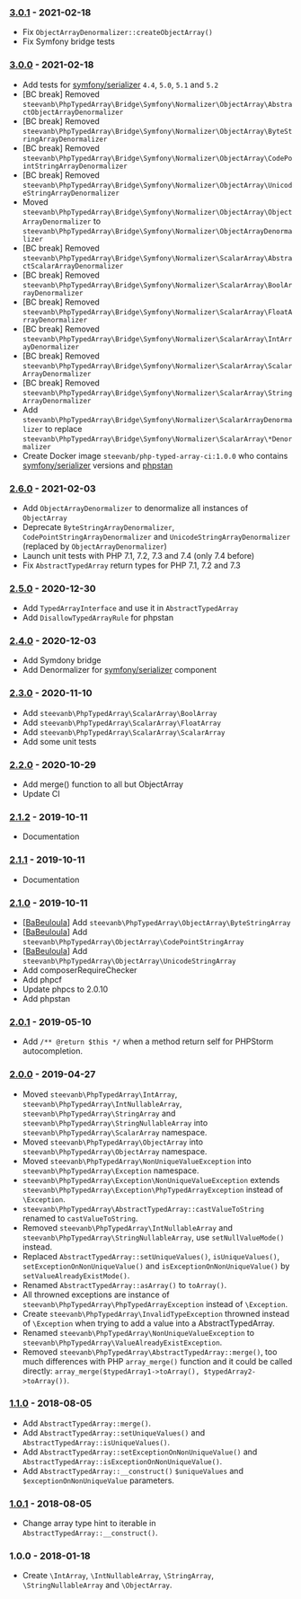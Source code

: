 ### [3.0.1](../../compare/2.6.0...3.0.0) - 2021-02-18

- Fix `ObjectArrayDenormalizer::createObjectArray()`
- Fix Symfony bridge tests

### [3.0.0](../../compare/2.6.0...3.0.0) - 2021-02-18

- Add tests for [symfony/serializer](https://github.com/symfony/serializer) `4.4`, `5.0`, `5.1` and `5.2`
- [BC break] Removed `steevanb\PhpTypedArray\Bridge\Symfony\Normalizer\ObjectArray\AbstractObjectArrayDenormalizer`
- [BC break] Removed `steevanb\PhpTypedArray\Bridge\Symfony\Normalizer\ObjectArray\ByteStringArrayDenormalizer`
- [BC break] Removed `steevanb\PhpTypedArray\Bridge\Symfony\Normalizer\ObjectArray\CodePointStringArrayDenormalizer`
- [BC break] Removed `steevanb\PhpTypedArray\Bridge\Symfony\Normalizer\ObjectArray\UnicodeStringArrayDenormalizer`
- Moved `steevanb\PhpTypedArray\Bridge\Symfony\Normalizer\ObjectArray\ObjectArrayDenormalizer` to `steevanb\PhpTypedArray\Bridge\Symfony\Normalizer\ObjectArrayDenormalizer`
- [BC break] Removed `steevanb\PhpTypedArray\Bridge\Symfony\Normalizer\ScalarArray\AbstractScalarArrayDenormalizer`
- [BC break] Removed `steevanb\PhpTypedArray\Bridge\Symfony\Normalizer\ScalarArray\BoolArrayDenormalizer`
- [BC break] Removed `steevanb\PhpTypedArray\Bridge\Symfony\Normalizer\ScalarArray\FloatArrayDenormalizer`
- [BC break] Removed `steevanb\PhpTypedArray\Bridge\Symfony\Normalizer\ScalarArray\IntArrayDenormalizer`
- [BC break] Removed `steevanb\PhpTypedArray\Bridge\Symfony\Normalizer\ScalarArray\ScalarArrayDenormalizer`
- [BC break] Removed `steevanb\PhpTypedArray\Bridge\Symfony\Normalizer\ScalarArray\StringArrayDenormalizer`
- Add `steevanb\PhpTypedArray\Bridge\Symfony\Normalizer\ScalarArrayDenormalizer` to replace `steevanb\PhpTypedArray\Bridge\Symfony\Normalizer\ScalarArray\*Denormalizer`
- Create Docker image `steevanb/php-typed-array-ci:1.0.0` who contains [symfony/serializer](https://github.com/symfony/serializer) versions and [phpstan](https://github.com/phpstan/phpstan)

### [2.6.0](../../compare/2.5.0...2.6.0) - 2021-02-03

- Add `ObjectArrayDenormalizer` to denormalize all instances of `ObjectArray`
- Deprecate `ByteStringArrayDenormalizer`, `CodePointStringArrayDenormalizer` and `UnicodeStringArrayDenormalizer` (replaced by `ObjectArrayDenormalizer`)
- Launch unit tests with PHP 7.1, 7.2, 7.3 and 7.4 (only 7.4 before)
- Fix `AbstractTypedArray` return types for PHP 7.1, 7.2 and 7.3

### [2.5.0](../../compare/2.4.0...2.5.0) - 2020-12-30

- Add `TypedArrayInterface` and use it in `AbstractTypedArray`
- Add `DisallowTypedArrayRule` for phpstan

### [2.4.0](../../compare/2.3.0...2.4.0) - 2020-12-03

- Add Symdony bridge
- Add Denormalizer for [symfony/serializer](https://github.com/symfony/serializer) component

### [2.3.0](../../compare/2.2.0...2.3.0) - 2020-11-10

- Add `steevanb\PhpTypedArray\ScalarArray\BoolArray`
- Add `steevanb\PhpTypedArray\ScalarArray\FloatArray`
- Add `steevanb\PhpTypedArray\ScalarArray\ScalarArray`
- Add some unit tests

### [2.2.0](../../compare/2.1.1...2.1.2) - 2020-10-29

- Add merge() function to all but ObjectArray
- Update CI

### [2.1.2](../../compare/2.1.1...2.1.2) - 2019-10-11

- Documentation

### [2.1.1](../../compare/2.1.0...2.1.1) - 2019-10-11

- Documentation

### [2.1.0](../../compare/2.0.1...2.1.0) - 2019-10-11

- [[BaBeuloula](https://github.com/babeuloula)] Add `steevanb\PhpTypedArray\ObjectArray\ByteStringArray`
- [[BaBeuloula](https://github.com/babeuloula)] Add `steevanb\PhpTypedArray\ObjectArray\CodePointStringArray`
- [[BaBeuloula](https://github.com/babeuloula)] Add `steevanb\PhpTypedArray\ObjectArray\UnicodeStringArray`
- Add composerRequireChecker
- Add phpcf
- Update phpcs to 2.0.10
- Add phpstan

### [2.0.1](../../compare/2.0.0...2.0.1) - 2019-05-10

- Add `/** @return $this */` when a method return self for PHPStorm autocompletion.

### [2.0.0](../../compare/1.1.0...2.0.0) - 2019-04-27

- Moved `steevanb\PhpTypedArray\IntArray`, `steevanb\PhpTypedArray\IntNullableArray`, `steevanb\PhpTypedArray\StringArray` and `steevanb\PhpTypedArray\StringNullableArray` into `steevanb\PhpTypedArray\ScalarArray` namespace.
- Moved `steevanb\PhpTypedArray\ObjectArray` into `steevanb\PhpTypedArray\ObjectArray` namespace.
- Moved `steevanb\PhpTypedArray\NonUniqueValueException` into `steevanb\PhpTypedArray\Exception` namespace.
- `steevanb\PhpTypedArray\Exception\NonUniqueValueException` extends `steevanb\PhpTypedArray\Exception\PhpTypedArrayException` instead of `\Exception`.
- `steevanb\PhpTypedArray\AbstractTypedArray::castValueToString` renamed to `castValueToString`.
- Removed `steevanb\PhpTypedArray\IntNullableArray` and `steevanb\PhpTypedArray\StringNullableArray`, use `setNullValueMode()` instead.
- Replaced `AbstractTypedArray::setUniqueValues()`, `isUniqueValues()`, `setExceptionOnNonUniqueValue()` and `isExceptionOnNonUniqueValue()` by `setValueAlreadyExistMode()`.
- Renamed `AbstractTypedArray::asArray()` to `toArray()`.
- All throwned exceptions are instance of `steevanb\PhpTypedArray\PhpTypedArrayException` instead of `\Exception`.
- Create `steevanb\PhpTypedArray\InvalidTypeException` throwned instead of `\Exception` when trying to add a value into a AbstractTypedArray.
- Renamed `steevanb\PhpTypedArray\NonUniqueValueException` to `steevanb\PhpTypedArray\ValueAlreadyExistException`.
- Removed `steevanb\PhpTypedArray\AbstractTypedArray::merge()`, too much differences with PHP `array_merge()` function and it could be called directly: `array_merge($typedArray1->toArray(), $typedArray2->toArray())`.

### [1.1.0](../../compare/1.0.1...1.1.0) - 2018-08-05

- Add `AbstractTypedArray::merge()`.
- Add `AbstractTypedArray::setUniqueValues()` and `AbstractTypedArray::isUniqueValues()`. 
- Add `AbstractTypedArray::setExceptionOnNonUniqueValue()` and `AbstractTypedArray::isExceptionOnNonUniqueValue()`.
- Add `AbstractTypedArray::__construct()` `$uniqueValues` and `$exceptionOnNonUniqueValue` parameters.

### [1.0.1](../../compare/1.0.0...1.0.1) - 2018-08-05

- Change array type hint to iterable in `AbstractTypedArray::__construct()`.

### 1.0.0 - 2018-01-18

- Create `\IntArray`, `\IntNullableArray`, `\StringArray`, `\StringNullableArray` and `\ObjectArray`.
